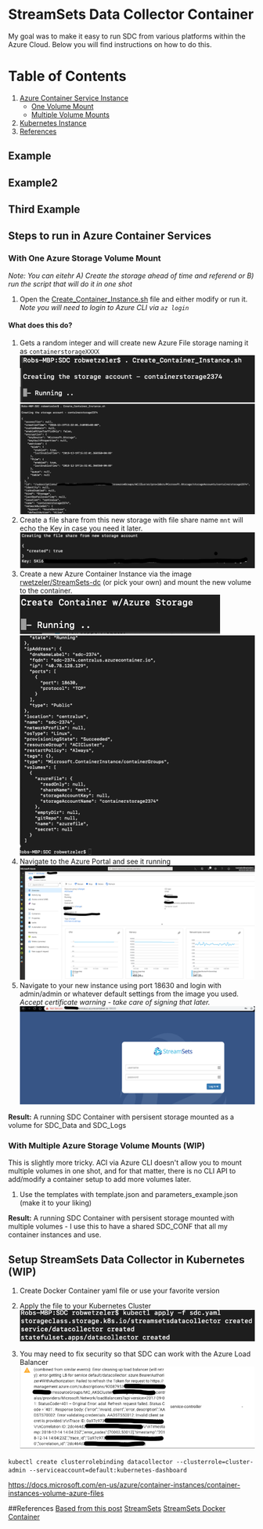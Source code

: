 # StreamSets Data Collector Container #

My goal was to make it easy to run SDC from various platforms within the Azure Cloud.  Below you will find instructions on how to do this.

# Table of Contents
1. [Azure Container Service Instance](#aci)
    * [One Volume Mount](#onevolume)
    * [Multiple Volume Mounts](#multiplemounts)
1. [Kubernetes Instance](#aks)
1. [References](#references)

## Example
## Example2
## Third Example

## Steps to run in Azure Container Services<a name="aci"></a>

### With One Azure Storage Volume Mount<a name="onevolume"></a>
*Note: You can eitehr A) Create the storage ahead of time and referend or B) run the script that will do it in one shot*

1. Open the [Create_Container_Instance.sh](Create_Container_Instanace.sh) file and either modify or run it.  *Note you will need to login to Azure CLI via `az login`*

#### What does this do?
1. Gets a random integer and will create new Azure File storage naming it as `containerstorageXXXX`
![Run Shell](images/Run_Create_Single_Shell.png)
![Storage Created](images/Storage_Created.png)
1. Create a file share from this new storage with file share name `mnt`  will echo the Key in case you need it later.
![Create File Share](images/Create_File_Share.png)
1. Create a new Azure Container Instance via the image [rwetzeler/StreamSets-dc](https://hub.docker.com/r/rwetzeler/StreamSets-dc) (or pick your own) and mount the new volume to the container.
![Create Container](images/Create_Container.png)
![Container Created](images/Container_Created.png)
2. Navigate to the Azure Portal and see it running
![Container Running](images/Azure_Portal_ACI_Running.png)
3. Navigate to your new instance using port 18630 and login with admin/admin or whatever default settings from the image you used.
*Accept certificate warning - take care of signing that later.*
![Container Running](images/SDC_Login.png)

**Result:** A running SDC Container with persisent storage mounted as a volume for SDC_Data and SDC_Logs

### With Multiple Azure Storage Volume Mounts (WIP)<a name="multiplemounts"></a>
This is slightly more tricky.  ACI via Azure CLI doesn't allow you to mount multiple volumes in one shot, and for that matter, there is no CLI API to add/modify a container setup to add more volumes later.
1. Use the templates with template.json and parameters_example.json 
(make it to your liking)

**Result:** A running SDC Container with persisent storage mounted with multiple volumes - I use this to have a shared SDC_CONF that all my container instances and use.

## Setup StreamSets Data Collector in Kubernetes (WIP)<a name="aks"></a>


1. Create Docker Container yaml file or use your favorite version
1. Apply the file to your Kubernetes Cluster
![set kubectl](images/sdc_install.png)

1. You may need to fix security so that SDC can work with the Azure Load Balancer
![set kubectl](images/sdc_LoadBalancer_RBAC_ERROR.png)

`kubectl create clusterrolebinding datacollector --clusterrole=cluster-admin --serviceaccount=default:kubernetes-dashboard
`


https://docs.microsoft.com/en-us/azure/container-instances/container-instances-volume-azure-files





##References <a name="references"></a>
[Based from this post](https://StreamSets.com/blog/scaling-StreamSets-kubernetes/)
[StreamSets](https://streamsets.com/)
[StreamSets Docker Container](https://hub.docker.com/r/streamsets/datacollector/)
